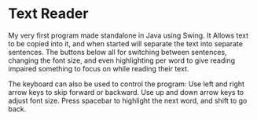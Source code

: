# Text Reader
My very first program made standalone in Java using Swing. It Allows text to be copied into it, and when started will separate the text into separate sentences. The buttons below all for switching between sentences, changing the font size, and even highlighting per word to give reading impaired something to focus on while reading their text.

The keyboard can also be used to control the program:
Use left and right arrow keys to skip forward or backward. 
Use up and down arrow keys to adjust font size. 
Press spacebar to highlight the next word, and shift to go back. 